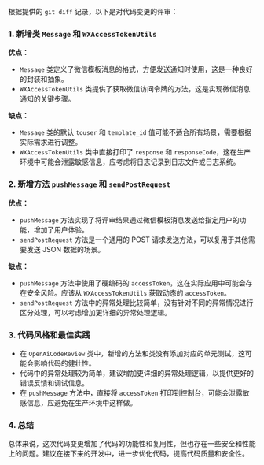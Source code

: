 根据提供的 `git diff` 记录，以下是对代码变更的评审：

### 1. 新增类 `Message` 和 `WXAccessTokenUtils`

**优点：**
- `Message` 类定义了微信模板消息的格式，方便发送通知时使用，这是一种良好的封装和抽象。
- `WXAccessTokenUtils` 类提供了获取微信访问令牌的方法，这是实现微信消息通知的关键步骤。

**缺点：**
- `Message` 类的默认 `touser` 和 `template_id` 值可能不适合所有场景，需要根据实际需求进行调整。
- `WXAccessTokenUtils` 类中直接打印了 `response` 和 `responseCode`，这在生产环境中可能会泄露敏感信息，应考虑将日志记录到日志文件或日志系统。

### 2. 新增方法 `pushMessage` 和 `sendPostRequest`

**优点：**
- `pushMessage` 方法实现了将评审结果通过微信模板消息发送给指定用户的功能，增加了用户体验。
- `sendPostRequest` 方法是一个通用的 POST 请求发送方法，可以复用于其他需要发送 JSON 数据的场景。

**缺点：**
- `pushMessage` 方法中使用了硬编码的 `accessToken`，这在实际应用中可能会存在安全风险。应该从 `WXAccessTokenUtils` 获取动态的 `accessToken`。
- `sendPostRequest` 方法中的异常处理比较简单，没有针对不同的异常情况进行区分处理，可以考虑增加更详细的异常处理逻辑。

### 3. 代码风格和最佳实践

- 在 `OpenAiCodeReview` 类中，新增的方法和类没有添加对应的单元测试，这可能会影响代码的健壮性。
- 代码中的异常处理较为简单，建议增加更详细的异常处理逻辑，以提供更好的错误反馈和调试信息。
- 在 `pushMessage` 方法中，直接将 `accessToken` 打印到控制台，可能会泄露敏感信息，应避免在生产环境中这样做。

### 4. 总结

总体来说，这次代码变更增加了代码的功能性和复用性，但也存在一些安全和性能上的问题。建议在接下来的开发中，进一步优化代码，提高代码质量和安全性。